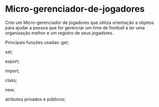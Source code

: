 # Micro-gerenciador-de-jogadores
Criei um Micro-gerenciador de jogadores que utiliza orientação a objetos para ajudar a pessoa que for gerenciar um time de football a ter uma organização melhor e um registro de seus jogadores.

Principais funções usadas: get;

set;

export;

import;

class;

new;

atributos privados e públicos;
